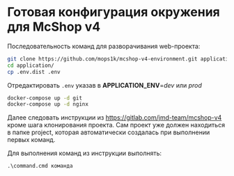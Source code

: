 Готовая конфигурация окружения для McShop v4
============================================

Последовательность команд для разворачивания web-проекта:
```bash
git clone https://github.com/mops1k/mcshop-v4-environment.git application
cd application/
cp .env.dist .env
```
Отредактировать `.env` указав в **APPLICATION_ENV**=_dev_ или _prod_
```bash
docker-compose up -d git
docker-compose up -d nginx
```
Далее следовать инструкции из https://gitlab.com/jmd-team/mcshop-v4 кроме шага клонирования проекта. Сам проект уже должен находиться в папке project, которая автоматически создалась при выполнении первых команд.

Для выполнения команд из инструкции выполнять:
```cmd
.\command.cmd команда
```
